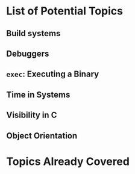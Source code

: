 # List of Potential Topics

## Build systems

## Debuggers

## `exec`: Executing a Binary

## Time in Systems

## Visibility in C

## Object Orientation

# Topics Already Covered
